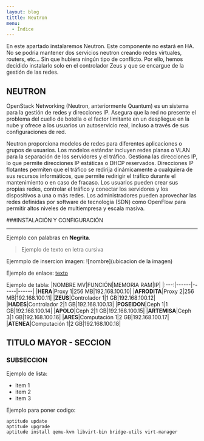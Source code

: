 ```yaml
---
layout: blog
tittle: Neutron
menu:
  - Índice
---
```


En este apartado instalaremos Neutron. Este componente no estará en HA. No se podria mantener dos servicios neutron creando redes virtuales, routers, etc... Sin que hubiera ningún tipo de conflicto. Por ello, hemos decidido instalarlo solo en el controlador Zeus y que se encargue de la gestión de las redes.

## NEUTRON

OpenStack Networking (Neutron, anteriormente Quantum) es un sistema para la gestión de redes y direcciones IP. Asegura que la red no presente el problema del cuello de botella o el factor limitante en un despliegue en la nube y ofrece a los usuarios un autoservicio real, incluso a través de sus configuraciones de red.

Neutron proporciona modelos de redes para diferentes aplicaciones o grupos de usuarios. Los modelos estándar incluyen redes planas o VLAN para la separación de los servidores y el tráfico. Gestiona las direcciones IP, lo que permite direcciones IP estáticas o DHCP reservados. Direcciones IP flotantes permiten que el tráfico se redirija dinámicamente a cualquiera de sus recursos informáticos, que permite redirigir el tráfico durante el mantenimiento o en caso de fracaso. Los usuarios pueden crear sus propias redes, controlar el tráfico y conectar los servidores y los dispositivos a una o más redes. Los administradores pueden aprovechar las redes definidas por software de tecnología (SDN) como OpenFlow para permitir altos niveles de multiempresa y escala masiva. 

###INSTALACIÓN Y CONFIGURACIÓN



-----------
Ejemplo con palabras en **Negrita**.

>Ejemplo de texto en letra cursiva

Ejemmplo de insercion imagen:
![nombre](ubicacion de la imagen)

Ejemplo de enlace:
[texto](url)

Ejemplo de tabla:
|NOMBRE MV|FUNCIÓN|MEMORIA RAM|IP|
|:---:|------|------|------|
|**HERA**|Proxy 1|256 MB|192.168.100.10|
|**AFRODITA**|Proxy 2|256 MB|192.168.100.11|
|**ZEUS**|Controlador 1|1 GB|192.168.100.12|
|**HADES**|Controlador 2|1 GB|192.168.100.13|
|**POSEIDON**|Ceph 1|1 GB|192.168.100.14|
|**APOLO**|Ceph 2|1 GB|192.168.100.15|
|**ARTEMISA**|Ceph 3|1 GB|192.168.100.16|
|**ARES**|Computación 1|2 GB|192.168.100.17|
|**ATENEA**|Computación 1|2 GB|192.168.100.18|

## TITULO MAYOR - SECCION

### SUBSECCION

Ejemplo de lista:

+ item 1
+ item 2
+ item 3

Ejemplo para poner codigo:
~~~
aptitude update
aptitude upgrade
aptitude install qemu-kvm libvirt-bin bridge-utils virt-manager
~~~